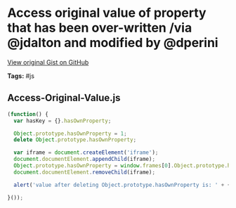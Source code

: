 # Access original value of property that has been over-written /via @jdalton and modified by @dperini 

[View original Gist on GitHub](https://gist.github.com/Integralist/1186328)

**Tags:** #js

## Access-Original-Value.js

```javascript
(function() {
  var hasKey = {}.hasOwnProperty;

  Object.prototype.hasOwnProperty = 1;
  delete Object.prototype.hasOwnProperty;

  var iframe = document.createElement('iframe');
  document.documentElement.appendChild(iframe);
  Object.prototype.hasOwnProperty = window.frames[0].Object.prototype.hasOwnProperty;
  document.documentElement.removeChild(iframe);

  alert('value after deleting Object.prototype.hasOwnProperty is: ' + {}.hasOwnProperty);

}());
```

